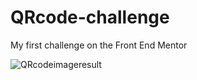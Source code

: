 # QRcode-challenge
My first challenge on the Front End Mentor

![QRcodeimageresult](https://github.com/Ranty09/QRcode-challenge/assets/132301909/2c82d8fe-cec4-40ab-b97a-93a1c352dd7e)
